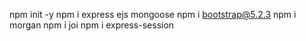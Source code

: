 npm init -y
npm i express ejs mongoose
npm i bootstrap@5.2.3
npm i morgan
npm i joi
npm i express-session
